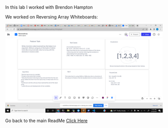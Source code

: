 In this lab I worked with Brendon Hampton

We worked on Reversing Array Whiteboards:

![See my work here](/python/code_challenges/array-reverse/Reverse_Array.png)

Go back to the main ReadMe [Click Here](README.md)
